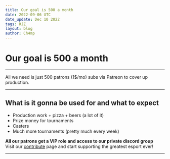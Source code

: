 ```yaml
---
title: Our goal is 500 a month
date: 2022-09-06 UTC
date_update: Dec 10 2022
tags: RJZ
layout: blog
author: Ch4mp
---
```


<h1 class="w3-center">Our goal is 500 a month</h1>

<hr>

<p class="w3-center">All we need is just 500 patrons (1$/mo) subs via Patreon to cover up production.</p>
<hr>


## What is it gonna be used for and what to expect
+ Production work + pizza + beers (a lot of it)  
+ Prize money for tournaments  
+ Casters  
+ Much more tournaments (pretty much every week)  


**All our patrons get a VIP role and access to our private discord group**
<br>Visit our
<a href="/contribute" target="_blank">contribute</a> page and start supporting the greatest esport ever! <i class="fa-solid fa-face-party"></i>

<hr>
